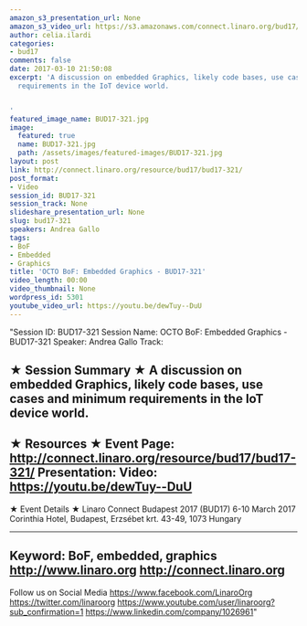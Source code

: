```yaml
---
amazon_s3_presentation_url: None
amazon_s3_video_url: https://s3.amazonaws.com/connect.linaro.org/bud17/Videos/Wednesday/BUD17-321%20OCTO%20BoF%20%20Embedded%20Graphics.mp4
author: celia.ilardi
categories:
- bud17
comments: false
date: 2017-03-10 21:50:08
excerpt: 'A discussion on embedded Graphics, likely code bases, use cases and minimum
  requirements in the IoT device world.


'
featured_image_name: BUD17-321.jpg
image:
  featured: true
  name: BUD17-321.jpg
  path: /assets/images/featured-images/BUD17-321.jpg
layout: post
link: http://connect.linaro.org/resource/bud17/bud17-321/
post_format:
- Video
session_id: BUD17-321
session_track: None
slideshare_presentation_url: None
slug: bud17-321
speakers: Andrea Gallo
tags:
- BoF
- Embedded
- Graphics
title: 'OCTO BoF: Embedded Graphics - BUD17-321'
video_length: 00:00
video_thumbnail: None
wordpress_id: 5301
youtube_video_url: https://youtu.be/dewTuy--DuU
---
```


"Session ID: BUD17-321
Session Name: OCTO BoF: Embedded Graphics - BUD17-321
Speaker: Andrea Gallo
Track: 


★ Session Summary ★
A discussion on embedded Graphics, likely code bases, use cases and minimum requirements in the IoT device world.
---------------------------------------------------
★ Resources ★
Event Page: http://connect.linaro.org/resource/bud17/bud17-321/
Presentation: 
Video: https://youtu.be/dewTuy--DuU
 ---------------------------------------------------

★ Event Details ★
Linaro Connect Budapest 2017 (BUD17)
6-10 March 2017
Corinthia Hotel, Budapest,
Erzsébet krt. 43-49,
1073 Hungary

---------------------------------------------------
Keyword: BoF, embedded, graphics
http://www.linaro.org
http://connect.linaro.org
---------------------------------------------------
Follow us on Social Media
https://www.facebook.com/LinaroOrg
https://twitter.com/linaroorg
https://www.youtube.com/user/linaroorg?sub_confirmation=1
https://www.linkedin.com/company/1026961"